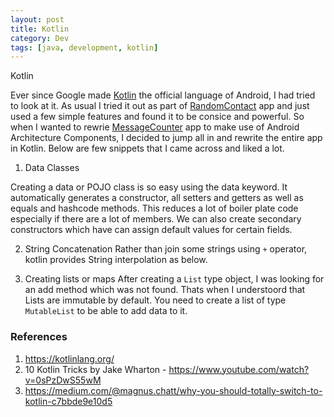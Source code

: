 ```yaml
---
layout: post
title: Kotlin
category: Dev
tags: [java, development, kotlin]
---
```

<div class="custom-post-header gulf-stream">
<div class="custom-post-title">Kotlin</div>
</div>

Ever since Google made [Kotlin](https://kotlinlang.org/) the official language of Android, I had tried to look at it. As usual I tried it out as part of [RandomContact](http://midhunhk.github.io/random-contact/) app 
and just used a few simple features and found it to be consice and powerful. So when I wanted to rewrie [MessageCounter](http://midhunhk.github.io/message-counter/) app to make use of Android 
Architecture Components, I decided to jump all in and rewrite the entire app in Kotlin. Below are few snippets that I came across and liked a lot.
<!-- more -->
1. Data Classes

Creating a data or POJO class is so easy using the data keyword. It automatically generates a constructor, all setters and getters 
as well as equals and hashcode methods. This reduces a lot of boiler plate code especially if there are a lot of members. We can also create secondary 
constructors which have can assign default values for certain fields.

<script src="https://gist.github.com/midhunhk/9118e03f195ee451c6c5f9a7626fb138#file-cycle-kt"></script>

2. String Concatenation
Rather than join some strings using `+` operator, kotlin provides String interpolation as below.

<script src="https://gist.github.com/midhunhk/9118e03f195ee451c6c5f9a7626fb138#file-stringinterpolation-kt"></script>

3. Creating lists or maps
After creating a `List` type object, I was looking for an add method which was not found. Thats when I understoord that Lists are immutable by default.
You need to create a list of type `MutableList` to be able to add data to it.
	
<script src="https://gist.github.com/midhunhk/9118e03f195ee451c6c5f9a7626fb138#file-createlist-kt"></script>

### References
1. https://kotlinlang.org/
2. 10 Kotlin Tricks by Jake Wharton - https://www.youtube.com/watch?v=0sPzDwS55wM
3. https://medium.com/@magnus.chatt/why-you-should-totally-switch-to-kotlin-c7bbde9e10d5
